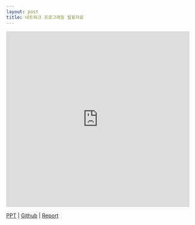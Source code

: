```yaml
---
layout: post
title: 네트워크 프로그래밍 발표자료
---
```


<iframe src="http://www.slideshare.net/Jongwon_/slideshelf" width="490px" height="470px" frameborder="0" marginwidth="0" marginheight="0" scrolling="no" style="border:none;" allowfullscreen webkitallowfullscreen mozallowfullscreen></iframe>

[PPT](http://lastone9182.github.io/reveal.js/network.html) | [Github](https://github.com/lastone9182/NetworkProgramming/tree/master/Hedgewars_Network_ver) | <a href="/file/Network_Programming_Report.pdf" download>Report</a>
